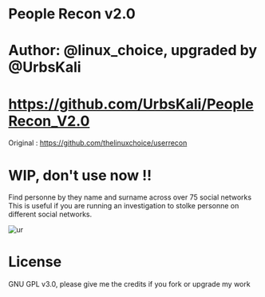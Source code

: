 # People Recon v2.0
# Author: @linux_choice, upgraded by @UrbsKali
# https://github.com/UrbsKali/PeopleRecon_V2.0 <br>
Original : https://github.com/thelinuxchoice/userrecon <br>
# WIP, don't use now !! 
Find personne by they name and surname across over 75 social networks<br>
This is useful if you are running an investigation to stolke personne on different social networks.<br>

![ur](https://user-images.githubusercontent.com/34893261/43992221-49d40f1c-9d52-11e8-8f58-24ae4aa11dd6.png)

# License
GNU GPL v3.0, please give me the credits if you fork or upgrade my work

